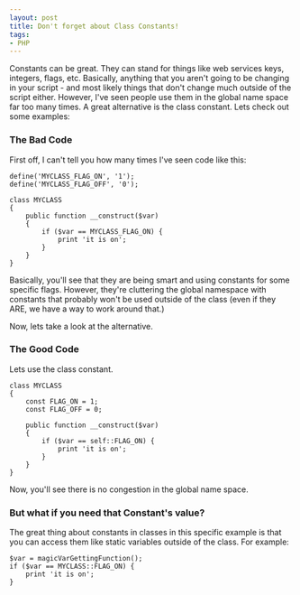 ```yaml
---
layout: post
title: Don't forget about Class Constants!
tags:
- PHP
---
```

Constants can be great.  They can stand for things like web services keys, integers, flags, etc.  Basically, anything that you aren't going to be changing in your script - and most likely things that don't change much outside of the script either.  However, I've seen people use them in the global name space far too many times.  A great alternative is the class constant.  Lets check out some examples:

### The Bad Code

First off, I can't tell you how many times I've seen code like this:

```php?start_inline=1
define('MYCLASS_FLAG_ON', '1');
define('MYCLASS_FLAG_OFF', '0');

class MYCLASS
{
    public function __construct($var)
    {
        if ($var == MYCLASS_FLAG_ON) {
            print 'it is on';
        }
    }
}
```

Basically, you'll see that they are being smart and using constants for some specific flags.  However, they're cluttering the global namespace with constants that probably won't be used outside of the class (even if they ARE, we have a way to work around that.)

Now, lets take a look at the alternative.

### The Good Code

Lets use the class constant.

```php?start_inline=1
class MYCLASS
{
    const FLAG_ON = 1;
    const FLAG_OFF = 0;
    
    public function __construct($var)
    {
        if ($var == self::FLAG_ON) {
            print 'it is on';
        }
    }
}
```

Now, you'll see there is no congestion in the global name space.

### But what if you need that Constant's value?

The great thing about constants in classes in this specific example is that you can access them like static variables outside of the class.  For example:

```php?start_inline=1
$var = magicVarGettingFunction();
if ($var == MYCLASS::FLAG_ON) {
    print 'it is on';
}
```
    
